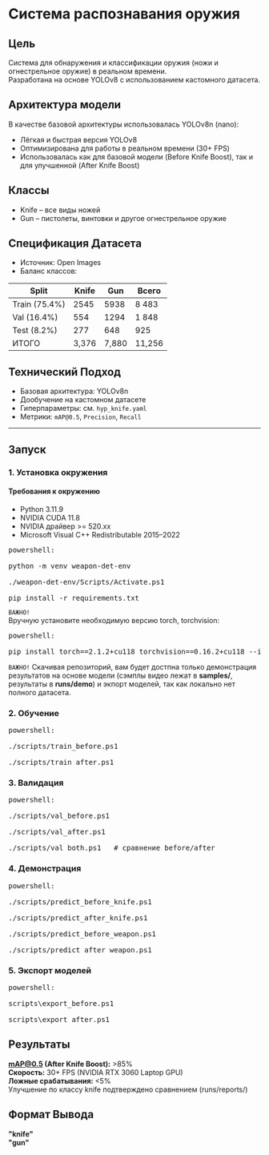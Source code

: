 #  Система распознавания оружия

##  Цель
Система для обнаружения и классификации оружия (ножи и огнестрельное оружие) в реальном времени.  
Разработана на основе YOLOv8 с использованием кастомного датасета.

##  Архитектура модели
В качестве базовой архитектуры использовалась YOLOv8n (nano):
- Лёгкая и быстрая версия YOLOv8
- Оптимизирована для работы в реальном времени (30+ FPS)
- Использовалась как для базовой модели (Before Knife Boost), так и для улучшенной (After Knife Boost)

## Классы
- Knife – все виды ножей  
- Gun – пистолеты, винтовки и другое огнестрельное оружие

## Спецификация Датасета
- Источник: Open Images  
- Баланс классов:

| Split        | Knife | Gun   | Всего |
|--------------|-------|-------|-------|
| Train (75.4%)|  2545 |  5938 | 8 483 |
| Val (16.4%)  |  554  |  1294 | 1 848 |
| Test (8.2%)  |   277 |   648 |   925 |
|    ИТОГО     | 3,376 | 7,880 | 11,256|

## Технический Подход
- Базовая архитектура: YOLOv8n  
- Дообучение на кастомном датасете  
- Гиперпараметры: см. `hyp_knife.yaml`  
- Метрики: `mAP@0.5`, `Precision`, `Recall` 


---

## Запуск

### 1. Установка окружения
#### Требования к окружению
- Python 3.11.9
- NVIDIA CUDA 11.8
- NVIDIA драйвер >= 520.xx
- Microsoft Visual C++ Redistributable 2015–2022


<pre>
powershell:

python -m venv weapon-det-env

./weapon-det-env/Scripts/Activate.ps1

pip install -r requirements.txt  
</pre>
```ВАЖНО!```  
Вручную установите необходимую версию torch, torchvision:  
<pre>
powershell:

pip install torch==2.1.2+cu118 torchvision==0.16.2+cu118 --index-url https://download.pytorch.org/whl/cu118
</pre>

```ВАЖНО!```
Скачивая репозиторий, вам будет достпна только демонстрация результатов на основе модели (сэмплы видео лежат в **samples/**, результаты в **runs/demo**) и экпорт моделей, так как локально нет полного датасета.  




### 2. Обучение
<pre>
powershell:

./scripts/train_before.ps1

./scripts/train_after.ps1  
</pre>

### 3. Валидация  
<pre>
powershell:

./scripts/val_before.ps1

./scripts/val_after.ps1

./scripts/val_both.ps1   # сравнение before/after  
</pre>
### 4. Демонстрация 
<pre>
powershell:

./scripts/predict_before_knife.ps1  

./scripts/predict_after_knife.ps1  

./scripts/predict_before_weapon.ps1  

./scripts/predict_after_weapon.ps1  
</pre>

### 5. Экспорт моделей
<pre>
powershell:

scripts\export_before.ps1  

scripts\export_after.ps1  
</pre>

## Результаты
**mAP@0.5 (After Knife Boost):** >85%  
**Скорость:** 30+ FPS (NVIDIA RTX 3060 Laptop GPU)  
**Ложные срабатывания:** <5%  
Улучшение по классу knife подтверждено сравнением (runs/reports/)

## Формат Вывода  
**"knife"  
"gun"**
